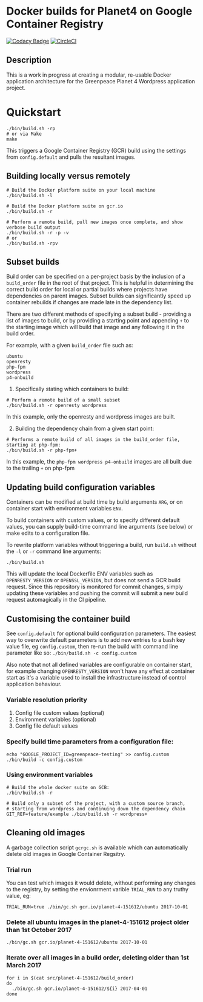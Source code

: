 # Docker builds for Planet4 on Google Container Registry

[![Codacy Badge](https://api.codacy.com/project/badge/Grade/8c54834e6f1a4f3e864b5f8614347c01?branch=develop)](https://www.codacy.com/app/Greenpeace/planet4-docker?utm_source=github.com&utm_medium=referral&utm_content=greenpeace/planet4-docker&utm_campaign=badger) [![CircleCI](https://circleci.com/gh/greenpeace/planet4-docker/tree/develop.svg?style=shield)](https://circleci.com/gh/greenpeace/planet4-docker/tree/develop)

## Description

This is a work in progress at creating a modular, re-usable Docker application architecture for the Greenpeace Planet 4 Wordpress application project.

# Quickstart

```
./bin/build.sh -rp
# or via Make
make
```

This triggers a Google Container Registry (GCR) build using the settings from `config.default` and pulls the resultant images.

## Building locally versus remotely
```
# Build the Docker platform suite on your local machine
./bin/build.sh -l

# Build the Docker platform suite on gcr.io
./bin/build.sh -r
```

```
# Perform a remote build, pull new images once complete, and show verbose build output
./bin/build.sh -r -p -v
# or
./bin/build.sh -rpv
```

## Subset builds
Build order can be specified on a per-project basis by the inclusion of a `build_order` file in the root of that project.
This is helpful in determining the correct build order for local or partial builds where projects have dependencies on parent images.
Subset builds can significantly speed up container rebuilds if changes are made late in the dependency list.

There are two different methods of specifying a subset build - providing a list of images to build, or by providing a starting point and appending `+` to the starting image which will build that image and any following it in the build order.

For example, with a given `build_order` file such as:
```
ubuntu
openresty
php-fpm
wordpress
p4-onbuild
```

1. Specifically stating which containers to build:
```
# Perform a remote build of a small subset
./bin/build.sh -r openresty wordpress
```
In this example, only the openresty and wordpress images are built.

2. Building the dependency chain from a given start point:
```
# Performs a remote build of all images in the build_order file, starting at php-fpm:
./bin/build.sh -r php-fpm+
```
In this example, the `php-fpm wordpress p4-onbuild` images are all built due to the trailing `+` on php-fpm


## Updating build configuration variables

Containers can be modified at build time by build arguments `ARG`, or on container start with environment variables `ENV`.

To build containers with custom values, or to specify different default values, you can supply build-time command line arguments (see below) or make edits to a configuration file.

To rewrite platform variables without triggering a build, run `build.sh` without the `-l` or `-r` command line arguments:

```
./bin/build.sh
```

This will update the local Dockerfile ENV variables such as `OPENRESTY_VERSION` or `OPENSSL_VERSION`, but does not send a GCR build request. Since this repository is monitored for commit changes, simply updating these variables and pushing the commit will submit a new build request automagically in the CI pipeline.

## Customising the container build

See `config.default` for optional build configuration parameters. The easiest way to overwrite default parameters is to add new entries to a bash key value file, eg `config.custom`, then re-run the build with command line parameter like so: `./bin/build.sh -c config.custom`

Also note that not all defined variables are configurable on container start, for example changing `OPENRESTY_VERSION` won't have any effect at container start as it's a variable used to install the infrastructure instead of control application behaviour.

### Variable resolution priority
1.  Config file custom values (optional)
2.  Environment variables (optional)
3.  Config file default values

### Specify build time parameters from a configuration file:
```
echo "GOOGLE_PROJECT_ID=greenpeace-testing" >> config.custom
./bin/build -c config.custom

```
### Using environment variables
```
# Build the whole docker suite on GCB:
./bin/build.sh -r

# Build only a subset of the project, with a custom source branch,
# starting from wordpress and continuing down the dependency chain
GIT_REF=feature/example ./bin/build.sh -r wordpress+
```

## Cleaning old images

A garbage collection script `gcrgc.sh` is available which can automatically delete old images in Google Container Regsitry.

### Trial run
You can test which images it would delete, without performing any changes to the registry, by setting the envionrment varible `TRIAL_RUN` to any truthy value, eg:
```
TRIAL_RUN=true ./bin/gc.sh gcr.io/planet-4-151612/ubuntu 2017-10-01
```

### Delete all ubuntu images in the planet-4-151612 project older than 1st October 2017
```
./bin/gc.sh gcr.io/planet-4-151612/ubuntu 2017-10-01
```

### Iterate over all images in a build order, deleting older than 1st March 2017
```
for i in $(cat src/planet-4-151612/build_order)
do
  ./bin/gc.sh gcr.io/planet-4-151612/${i} 2017-04-01
done
```
